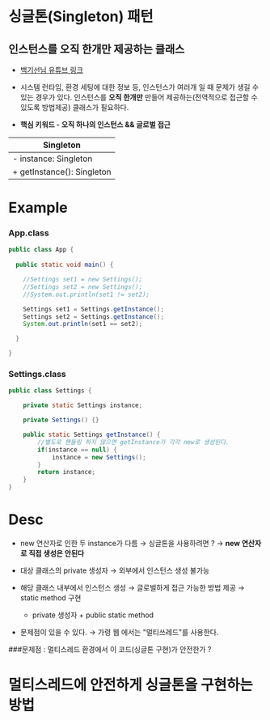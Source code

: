 
싱글톤(Singleton) 패턴 
====
인스턴스를 오직 한개만 제공하는 클래스
----
- [백기선님 유튜브 링크](https://www.youtube.com/watch?v=OwOEGhAo3pI&list=PLfI752FpVCS_v_sc8Q6V9QQN7GhoyktKD&index=1)
-  시스템 런타임, 환경 세팅에 대한 정보 등, 인스턴스가 여러개 일 때 문제가 생길 수 있는 경우가 있다. 
 인스턴스를 **오직 한개만** 만들어 제공하는(전역적으로 접근할 수 있도록 방법제공) 클래스가 필요하다.

- **핵심 키워드 - 오직 하나의 인스턴스 && 글로벌 접근**


 | **Singleton**  |
 ---------|
 - instance: Singleton |
 + getInstance(): Singleton |

Example
====
### App.class
``` java
public class App {
 
  public static void main() {

    //Settings set1 = new Settings();
    //Settings set2 = new Settings();
    //System.out.println(set1 != set2);    

    Settings set1 = Settings.getInstance();
    Settings set2 = Settings.getInstance();
    System.out.println(set1 == set2);

  }

}
```
### Settings.class
``` java
public class Settings {

    private static Settings instance;

    private Settings() {}

    public static Settings getInstance() {
        //별도로 핸들링 하지 않으면 getInstance가 각각 new로 생성된다.
        if(instance == null) {
            instance = new Settings();
        }
        return instance;
    }
}
```

Desc
====
- new 연산자로 인한 두 instance가 다름 → 싱글톤을 사용하려면 ? → **new 연산자로 직접 생성은 안된다**
- 대상 클래스의 private 생성자 → 외부에서 인스턴스 생성 불가능
- 해당 클래스 내부에서 인스턴스 생성 → 글로벌하게 접근 가능한 방법 제공 → static method 구현
  - private 생성자 + public static method
 
- 문제점이 있을 수 있다. → 가령 웹 에서는 "멀티쓰레드"를 사용한다.

###문제점 : 멀티스레드 환경에서 이 코드(싱글톤 구현)가 안전한가 ?

멀티스레드에 안전하게 싱글톤을 구현하는 방법
====
